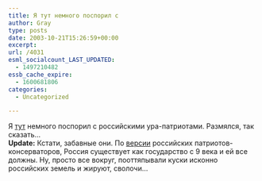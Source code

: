 ```yaml
---
title: Я тут немного поспорил с
author: Gray
type: posts
date: 2003-10-21T15:26:59+00:00
excerpt:
url: /4031
esml_socialcount_LAST_UPDATED:
  - 1497210482
essb_cache_expire:
  - 1600681806
categories:
  - Uncategorized

---
```








Я <a href="http://www.livejournal.com/users/holmogor/555415.html" target="_blank">тут</a> немного поспорил с российскими ура-патриотами. Размялся, так сказать&#8230;  
**Update:** Кстати, забавные они. По <a href="http://www.livejournal.com/users/holmogor/555415.html?thread=2344343#t2344343" target="_blank">версии</a> российских патриотов-консерваторов, Россия существует как государство с 9 века и ей все должны. Ну, просто все вокруг, пооттяпывали куски исконно российских земель и жируют, сволочи&#8230;